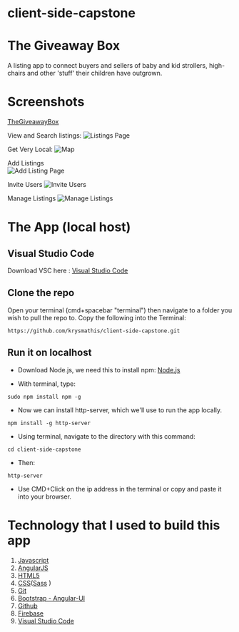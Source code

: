 # client-side-capstone

# The Giveaway Box
A listing app to connect buyers and sellers of baby and kid strollers, high-chairs and other 'stuff' their children have outgrown.

# Screenshots
[TheGiveawayBox](https://github.com/krysmathis/client-side-capstone) 

View and Search listings:
![Listings Page](https://media.giphy.com/media/xULW8CJlKUWW5NfOA8/giphy.gif)

Get Very Local:
![Map](https://media.giphy.com/media/3o751V76ItzH7EERDq/giphy.gif)

Add Listings  
![Add Listing Page](https://media.giphy.com/media/3oFzm4qSxLV6DYmzhC/giphy.gif)

Invite Users 
![Invite Users](https://media.giphy.com/media/3oFzm4lzIbODcq8Pra/giphy.gif)

Manage Listings
![Manage Listings](https://media.giphy.com/media/xULW8HrLfV2HAHqPFC/giphy.gif)

# The App (local host)
## Visual Studio Code
Download VSC here : [Visual Studio Code](https://code.visualstudio.com/)

## Clone the repo
Open your terminal (cmd+spacebar "terminal") then navigate to a folder you wish to pull the repo to.
Copy the following into the Terminal:
```
https://github.com/krysmathis/client-side-capstone.git
```

## Run it on localhost
- Download Node.js, we need this to install npm:
  [Node.js](https://nodejs.org/en/)

- With terminal, type:
```
sudo npm install npm -g
``` 
- Now we can install http-server, which we'll use to run the app locally.
```
npm install -g http-server
``` 

- Using terminal, navigate to the directory with this command:
```
cd client-side-capstone
```
- Then:
```
http-server
``` 

- Use CMD+Click on the ip address in the terminal or copy and paste it into your browser. 


# Technology that I used to build this app
1. [Javascript](https://www.javascript.com/)
1. [AngularJS](https://angularjs.org/)
1. [HTML5](https://www.w3.org/TR/html5/)
1. [CSS](https://www.w3.org/Style/CSS/Overview.en.html)([Sass](http://sass-lang.com/) )
1. [Git](https://git-scm.com/)
1. [Bootstrap - Angular-UI](https://angular-ui.github.io/)
1. [Github](https://github.com/)
1. [Firebase](https://firebase.google.com/)
1. [Visual Studio Code](https://code.visualstudio.com/)
